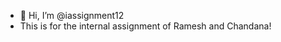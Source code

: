 - 👋 Hi, I’m @iassignment12
- This is for the internal assignment of Ramesh and Chandana!

<!---
iassignment12/iassignment12 is a ✨ special ✨ repository because its `README.md` (this file) appears on your GitHub profile.
You can click the Preview link to take a look at your changes.
--->
